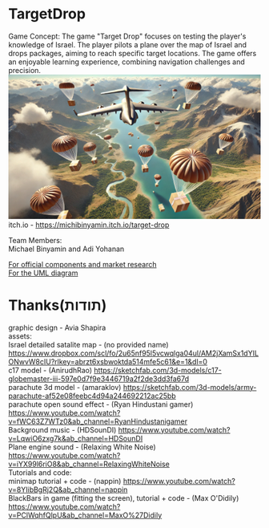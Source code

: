 # TargetDrop
Game Concept:
The game "Target Drop" focuses on testing the player's knowledge of Israel. The player pilots a plane over the map of Israel and drops packages, aiming to reach specific target locations. The game offers an enjoyable learning experience, combining navigation challenges and precision.    
![Alt text](drop_plane.webp)    
itch.io - https://michibinyamin.itch.io/target-drop    

Team Members:    
Michael Binyamin and Adi Yohanan

[For official components and market research](formal-elements.md)    
[For the UML diagram](UML_game.pdf)    

# Thanks(תודות)
graphic design - Avia Shapira  
assets:     
Israel detailed satalite map - (no provided name) https://www.dropbox.com/scl/fo/2u65nf95l5vcwqlga04ul/AM2jXamSx1dYILONwvW8cIU?rlkey=abrzt6xsbwoktda514mfe5c61&e=1&dl=0  
c17 model - (AnirudhRao) https://sketchfab.com/3d-models/c17-globemaster-iii-597e0d7f9e3446719a2f2de3dd3fa67d  
parachute 3d model - (amaraklov) https://sketchfab.com/3d-models/army-parachute-af52e08feebc4d94a244692212ac25bb  
parachute open sound effect - (Ryan Hindustani gamer) https://www.youtube.com/watch?v=fWC63Z7WTz0&ab_channel=RyanHindustanigamer  
Background music - (HDSounDI) https://www.youtube.com/watch?v=LqwiO6zxg7k&ab_channel=HDSounDI  
Plane engine sound - (Relaxing White Noise) https://www.youtube.com/watch?v=iYX99l6riO8&ab_channel=RelaxingWhiteNoise    
Tutorials and code:  
minimap tutorial + code - (nappin) https://www.youtube.com/watch?v=8YIibBgRj2Q&ab_channel=nappin  
BlackBars in game (fitting the screen), tutorial + code - (Max O'Didily) https://www.youtube.com/watch?v=PClWqhfQlpU&ab_channel=MaxO%27Didily  
